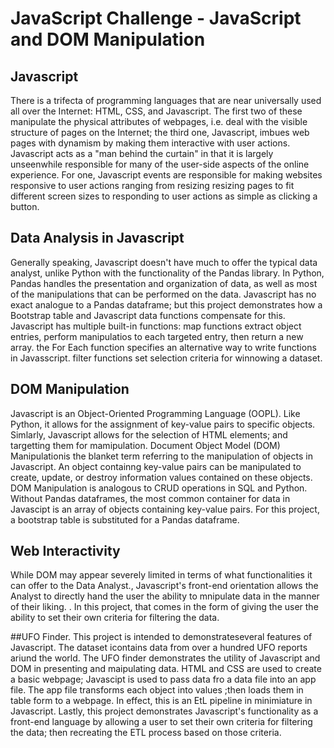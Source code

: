 # JavaScript Challenge - JavaScript and DOM Manipulation

## Javascript
There is a trifecta of programming languages that are near universally used all over the Internet: HTML, CSS, and Javascript. The first two of these manipulate the physical attributes of webpages, i.e. deal with the visible structure of pages on the Internet; the third one, Javascript, imbues web pages with dynamism by making them interactive with user actions. Javascript acts as a "man behind the curtain" in that it is largely unseenwhile responsible for many of the user-side aspects of the online experience. For one, Javascript events are responsible for making websites responsive to user actions ranging from resizing resizing pages to fit different screen sizes to responding to user actions as simple as clicking a button. 

## Data Analysis in Javascript
Generally speaking, Javascript doesn't have much to offer the typical data analyst, unlike Python with the functionality of the Pandas library. In Python, Pandas handles the presentation and organization of data, as well as most of the manipulations that can be performed on the data. Javascript has no exact analogue to a Pandas dataframe; but this project demonstrates how a Bootstrap table and Javascript data functions compensate for this. Javascript has multiple built-in functions: map functions extract object entries, perform manipulatios to each targeted entry, then return a new array. the For Each function specifies an alternative way to write functions in Javasscript. filter functions set selection criteria for winnowing a dataset.  

## DOM Manipulation
Javascript is an Object-Oriented Programming Language (OOPL). Like Python, it allows for the assignment of key-value pairs to specific objects. Simlarly, Javascript allows for the selection of HTML elements; and targetting them for mamipulation. Document Object Model (DOM) Manipulationis the blanket term referring to the manipulation of objects in Javascript. An object containng key-value pairs can be manipulated to create, update, or destroy information values contained on these objects.  DOM Manipulation is analogous to CRUD operations in SQL and Python. 
Without Pandas dataframes, the most common container for data in Javascipt is an array of objects containing key-value pairs. For this project, a bootstrap table is substituted for a Pandas dataframe. 

## Web Interactivity
While DOM may appear severely limited in terms of what functionalities it can offer to the Data Analyst., Javascript's front-end orientation allows the Analyst to directly hand the user the ability to mnipulate data in the manner of their liking. . In this project, that comes in the form of giving the user the ability to set their own criteria for filtering the data.  

##UFO Finder. 
This project is intended to demonstrateseveral features of Javascript. 
The dataset icontains data from over a hundred UFO reports ariund the world.  The UFO finder demonstrates the utility of Javascript and DOM in presenting and maipulating data. HTML and CSS are used to create a basic webpage; Javascipt is used to pass data fro a data file into an app file. The app file transforms each object into values ;then loads them in table form to a webpage. In effect, this is an EtL pipeline in minimiature in Javascript. 
Lastly, this project demonstrates Javascript's functionality as a front-end language by allowing a user to set their own criteria for filtering the data; then recreating the ETL process based on those criteria. 



